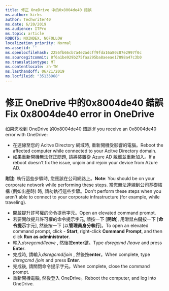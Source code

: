 ```yaml
---
title: 修正 OneDrive 中的0x8004de40 錯誤
ms.author: kirks
author: Techwriter40
ms.date: 6/20/2019
ms.audience: ITPro
ms.topic: article
ROBOTS: NOINDEX, NOFOLLOW
localization_priority: Normal
ms.assetid: ''
ms.openlocfilehash: 2256fb66cb7a4e2adcff9fda16a80c87e2997f0c
ms.sourcegitcommit: 8f6a1be929b275faa295ba8aeeae17898a47c3b0
ms.translationtype: MT
ms.contentlocale: zh-TW
ms.lasthandoff: 06/21/2019
ms.locfileid: "35133968"
---
```

# <a name="fix-0x8004de40-error-in-onedrive"></a><span data-ttu-id="19d90-102">修正 OneDrive 中的0x8004de40 錯誤</span><span class="sxs-lookup"><span data-stu-id="19d90-102">Fix 0x8004de40 error in OneDrive</span></span>

<span data-ttu-id="19d90-103">如果您收到 OneDrive 的0x8004de40 錯誤:</span><span class="sxs-lookup"><span data-stu-id="19d90-103">If you receive an 0x8004de40 error with OneDrive:</span></span>

- <span data-ttu-id="19d90-104">在連線至您的 Acitve Directory 網域時, 重新開機受影響的電腦。</span><span class="sxs-lookup"><span data-stu-id="19d90-104">Reboot the affected computer while connected to your Acitve Directory domain.</span></span>
- <span data-ttu-id="19d90-105">如果重新開機無法修正問題, 請將裝置從 Azure AD 脫離並重新加入。</span><span class="sxs-lookup"><span data-stu-id="19d90-105">If a reboot doesn't fix the issue, unjoin and rejoin your device from Azure AD.</span></span> 

<span data-ttu-id="19d90-106">**附注**: 執行這些步驟時, 您應該在公司網路上。</span><span class="sxs-lookup"><span data-stu-id="19d90-106">**Note**: You should be on your corporate network while performing these steps.</span></span> <span data-ttu-id="19d90-107">當您無法連線到公司基礎結構 (例如出差時) 時, 請勿執行這些步驟。</span><span class="sxs-lookup"><span data-stu-id="19d90-107">Don't perform these steps when you aren't able to connect to your corporate infrastructure (for example, while traveling).</span></span> 

- <span data-ttu-id="19d90-108">開啟提升許可權的命令提示字元。</span><span class="sxs-lookup"><span data-stu-id="19d90-108">Open an elevated command prompt.</span></span> 
- <span data-ttu-id="19d90-109">若要開啟提升許可權的命令提示字元, 請按一下 [**開始**], 用滑鼠右鍵按一下 [**命令提示**字元], 然後按一下 [以**管理員身分執行**]。</span><span class="sxs-lookup"><span data-stu-id="19d90-109">To open an elevated command prompt, click - **Start**, right-click **Command Prompt**, and then click **Run as administrator**.</span></span>
- <span data-ttu-id="19d90-110">輸入*dsregcmd/leave* , 然後按**enter**鍵。</span><span class="sxs-lookup"><span data-stu-id="19d90-110">Type *dsregcmd /leave* and press **Enter**.</span></span>
- <span data-ttu-id="19d90-111">完成時, 請輸入*dsregcmd/join* , 然後按**enter**。</span><span class="sxs-lookup"><span data-stu-id="19d90-111">When complete, type *dsregcmd /join* and press **Enter**.</span></span>
- <span data-ttu-id="19d90-112">完成後, 請關閉命令提示字元。</span><span class="sxs-lookup"><span data-stu-id="19d90-112">When complete, close the command prompt.</span></span>
- <span data-ttu-id="19d90-113">重新開機電腦, 然後登入 OneDrive。</span><span class="sxs-lookup"><span data-stu-id="19d90-113">Reboot the computer, and log into OneDrive.</span></span>
